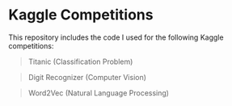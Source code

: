 # Kaggle Competitions

This repository includes the code I used for the following Kaggle competitions:

>  Titanic (Classification Problem) 

>  Digit Recognizer (Computer Vision)

>  Word2Vec (Natural Language Processing) 
